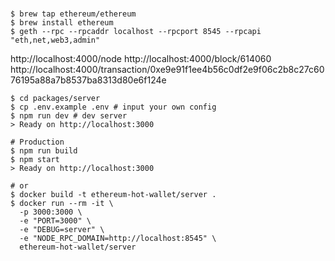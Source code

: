 #

```
$ brew tap ethereum/ethereum
$ brew install ethereum
$ geth --rpc --rpcaddr localhost --rpcport 8545 --rpcapi "eth,net,web3,admin"
```

http://localhost:4000/node
http://localhost:4000/block/614060
http://localhost:4000/transaction/0xe9e91f1ee4b56c0df2e9f06c2b8c27c6076195a88a7b8537ba8313d80e6f124e

```shell
$ cd packages/server
$ cp .env.example .env # input your own config
$ npm run dev # dev server
> Ready on http://localhost:3000

# Production
$ npm run build
$ npm start
> Ready on http://localhost:3000

# or
$ docker build -t ethereum-hot-wallet/server .
$ docker run --rm -it \
  -p 3000:3000 \
  -e "PORT=3000" \
  -e "DEBUG=server" \
  -e "NODE_RPC_DOMAIN=http://localhost:8545" \
  ethereum-hot-wallet/server
```
